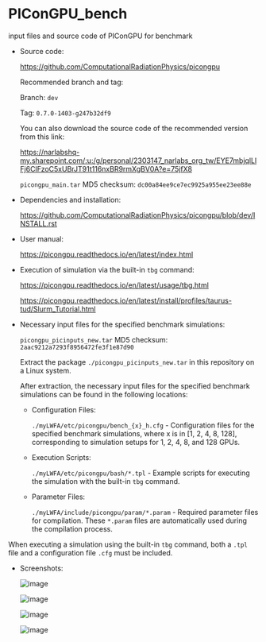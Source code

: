# PIConGPU_bench
input files and source code of PIConGPU for benchmark

- Source code:

  https://github.com/ComputationalRadiationPhysics/picongpu

  Recommended branch and tag:

  Branch: `dev`

  Tag: `0.7.0-1403-g247b32df9`

  You can also download the source code of the recommended version from this link:

  https://narlabshq-my.sharepoint.com/:u:/g/personal/2303147_narlabs_org_tw/EYE7mbjqlLlFj6CIFzoC5xUBrJT91t116nxBR9rmXgBV0A?e=75jfX8

  `picongpu_main.tar` MD5 checksum: `dc00a84ee9ce7ec9925a955ee23ee88e`

- Dependencies and installation:

  https://github.com/ComputationalRadiationPhysics/picongpu/blob/dev/INSTALL.rst

- User manual:

  https://picongpu.readthedocs.io/en/latest/index.html

- Execution of simulation via the built-in `tbg` command:
  
  https://picongpu.readthedocs.io/en/latest/usage/tbg.html

  https://picongpu.readthedocs.io/en/latest/install/profiles/taurus-tud/Slurm_Tutorial.html

- Necessary input files for the specified benchmark simulations:

  `picongpu_picinputs_new.tar` MD5 checksum: `2aac9212a7293f8956472fe3f1e87d90`

  Extract the package `./picongpu_picinputs_new.tar` in this repository on a Linux system.

  After extraction, the necessary input files for the specified benchmark simulations can be found in the following locations:

  - Configuration Files:
  
    `./myLWFA/etc/picongpu/bench_{x}_h.cfg` - Configuration files for the specified benchmark simulations, where x is in [1, 2, 4, 8, 128], corresponding to simulation setups for 1, 2, 4, 8, and 128 GPUs.

  - Execution Scripts:

    `./myLWFA/etc/picongpu/bash/*.tpl` - Example scripts for executing the simulation with the built-in `tbg` command.

  - Parameter Files:

    `./myLWFA/include/picongpu/param/*.param` - Required parameter files for compilation. These `*.param` files are automatically used during the compilation process.

 When executing a simulation using the built-in `tbg` command, both a `.tpl` file and a configuration file `.cfg` must be included.

- Screenshots:

  ![image](https://github.com/user-attachments/assets/1c6f4f90-cb9f-4167-a728-f5b7f3c44e78)

  ![image](https://github.com/user-attachments/assets/027ae19a-10e4-45d4-ada1-d3c008afa553)

  ![image](https://github.com/user-attachments/assets/753dc94b-7661-459b-b04e-17d2d65df477)

  ![image](https://github.com/user-attachments/assets/8c65f98f-8fdb-4d25-884d-032d52359f68)









  
